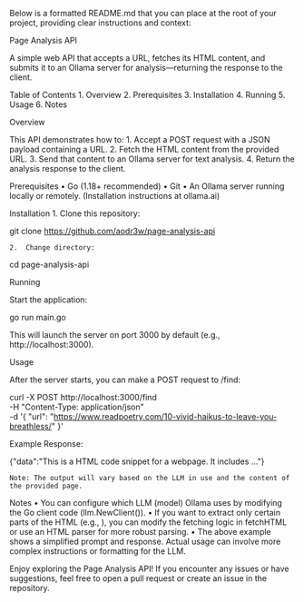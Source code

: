 Below is a formatted README.md that you can place at the root of your project, providing clear instructions and context:

Page Analysis API

A simple web API that accepts a URL, fetches its HTML content, and submits it to an Ollama server for analysis—returning the response to the client.

Table of Contents
	1.	Overview
	2.	Prerequisites
	3.	Installation
	4.	Running
	5.	Usage
	6.	Notes

Overview

This API demonstrates how to:
	1.	Accept a POST request with a JSON payload containing a URL.
	2.	Fetch the HTML content from the provided URL.
	3.	Send that content to an Ollama server for text analysis.
	4.	Return the analysis response to the client.

Prerequisites
	•	Go (1.18+ recommended)
	•	Git
	•	An Ollama server running locally or remotely. (Installation instructions at ollama.ai)

Installation
	1.	Clone this repository:

git clone https://github.com/aodr3w/page-analysis-api


	2.	Change directory:

cd page-analysis-api

Running

Start the application:

go run main.go

This will launch the server on port 3000 by default (e.g., http://localhost:3000).

Usage

After the server starts, you can make a POST request to /find:

curl -X POST http://localhost:3000/find \
  -H "Content-Type: application/json" \
  -d '{
    "url": "https://www.readpoetry.com/10-vivid-haikus-to-leave-you-breathless/"
  }'

Example Response:

{"data":"This is a HTML code snippet for a webpage. It includes ..."}

	Note: The output will vary based on the LLM in use and the content of the provided page.

Notes
	•	You can configure which LLM (model) Ollama uses by modifying the Go client code (llm.NewClient()).
	•	If you want to extract only certain parts of the HTML (e.g., <body>), you can modify the fetching logic in fetchHTML or use an HTML parser for more robust parsing.
	•	The above example shows a simplified prompt and response. Actual usage can involve more complex instructions or formatting for the LLM.

Enjoy exploring the Page Analysis API! If you encounter any issues or have suggestions, feel free to open a pull request or create an issue in the repository.